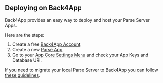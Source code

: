 ## Deploying on Back4App

Back4App provides an easy way to deploy and host your Parse Server Apps.

Here are the steps:

1. Create a free [Back4App Account](https://www.back4app.com/).
2. Create a new [Parse App](https://www.back4app.com/docs/get-started/new-parse-app).
3. Go to your [App Core Settings Menu](https://www.back4app.com/docs/platform/app-settings) and check your App Keys and Database URI.

If you need to migrate your local Parse Server to Back4App you can follow [these guidelines](https://www.back4app.com/docs/app-migration/introduction).
